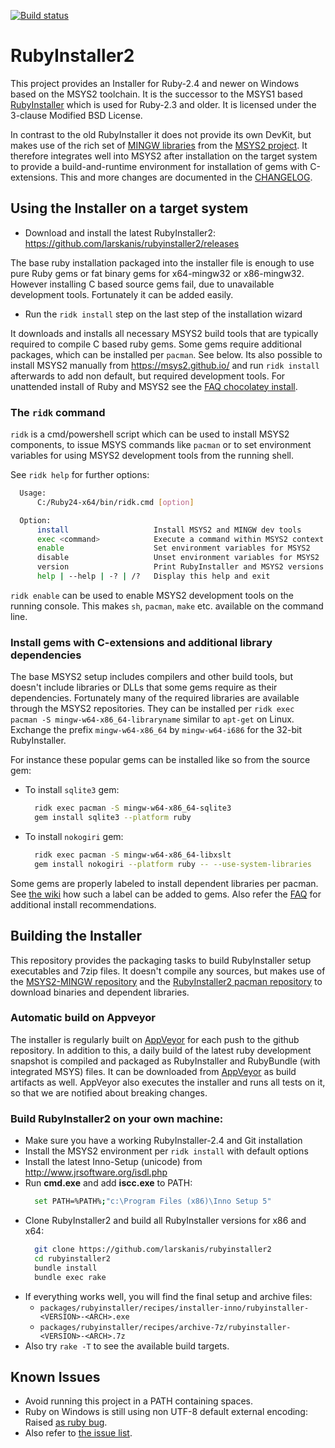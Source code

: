 [![Build status](https://ci.appveyor.com/api/projects/status/kq2b5dqv9ay132a2/branch/master?svg=true)](https://ci.appveyor.com/project/larskanis/rubyinstaller2-hbuor/branch/master)

# RubyInstaller2

This project provides an Installer for Ruby-2.4 and newer on Windows based on the MSYS2 toolchain.
It is the successor to the MSYS1 based [RubyInstaller](https://github.com/oneclick/rubyinstaller/) which is used for Ruby-2.3 and older.
It is licensed under the 3-clause Modified BSD License.

In contrast to the old RubyInstaller it does not provide its own DevKit, but makes use of the rich set of [MINGW libraries](https://github.com/Alexpux/MINGW-packages) from the [MSYS2 project](https://msys2.github.io/).
It therefore integrates well into MSYS2 after installation on the target system to provide a build-and-runtime environment for installation of gems with C-extensions.
This and more changes are documented in the [CHANGELOG](https://github.com/larskanis/rubyinstaller2/blob/master/CHANGELOG.md).

## Using the Installer on a target system

- Download and install the latest RubyInstaller2: https://github.com/larskanis/rubyinstaller2/releases

The base ruby installation packaged into the installer file is enough to use pure Ruby gems or fat binary gems for x64-mingw32 or x86-mingw32.
However installing C based source gems fail, due to unavailable development tools.
Fortunately it can be added easily.

- Run the `ridk install` step on the last step of the installation wizard

It downloads and installs all necessary MSYS2 build tools that are typically required to compile C based ruby gems.
Some gems require additional packages, which can be installed per `pacman`. See below.
Its also possible to install MSYS2 manually from https://msys2.github.io/ and run `ridk install` afterwards to add non default, but required development tools.
For unattended install of Ruby and MSYS2 see the [FAQ chocolatey install](https://github.com/oneclick/rubyinstaller2/wiki/FAQ#user-content-choco-install).

### The `ridk` command

`ridk` is a cmd/powershell script which can be used to install MSYS2 components, to issue MSYS commands like `pacman` or to set environment variables for using MSYS2 development tools from the running shell.

See `ridk help` for further options:

```sh
  Usage:
      C:/Ruby24-x64/bin/ridk.cmd [option]

  Option:
      install                   Install MSYS2 and MINGW dev tools
      exec <command>            Execute a command within MSYS2 context
      enable                    Set environment variables for MSYS2
      disable                   Unset environment variables for MSYS2
      version                   Print RubyInstaller and MSYS2 versions
      help | --help | -? | /?   Display this help and exit
```

`ridk enable` can be used to enable MSYS2 development tools on the running console.
This makes `sh`, `pacman`, `make` etc. available on the command line.

### Install gems with C-extensions and additional library dependencies

The base MSYS2 setup includes compilers and other build tools, but doesn't include libraries or DLLs that some gems require as their dependencies.
Fortunately many of the required libraries are available through the MSYS2 repositories.
They can be installed per `ridk exec pacman -S mingw-w64-x86_64-libraryname` similar to `apt-get` on Linux.
Exchange the prefix `mingw-w64-x86_64` by `mingw-w64-i686` for the 32-bit RubyInstaller.

For instance these popular gems can be installed like so from the source gem:

- To install `sqlite3` gem:
  ```sh
    ridk exec pacman -S mingw-w64-x86_64-sqlite3
    gem install sqlite3 --platform ruby
  ```
- To install `nokogiri` gem:
  ```sh
    ridk exec pacman -S mingw-w64-x86_64-libxslt
    gem install nokogiri --platform ruby -- --use-system-libraries
  ```

Some gems are properly labeled to install dependent libraries per pacman.
See [the wiki](https://github.com/oneclick/rubyinstaller2/wiki/For-gem-developers#msys2-library-dependency) how such a label can be added to gems.
Also refer the [FAQ](https://github.com/larskanis/rubyinstaller2/wiki/FAQ) for additional install recommendations.


## Building the Installer

This repository provides the packaging tasks to build RubyInstaller setup executables and 7zip files.
It doesn't compile any sources, but makes use of the [MSYS2-MINGW repository](https://github.com/Alexpux/MINGW-packages) and the [RubyInstaller2 pacman repository](https://github.com/oneclick/rubyinstaller2-packages) to download binaries and dependent libraries.

### Automatic build on Appveyor

The installer is regularly built on [AppVeyor](https://ci.appveyor.com/project/larskanis/rubyinstaller2-hbuor) for each push to the github repository.
In addition to this, a daily build of the latest ruby development snapshot is compiled and packaged as RubyInstaller and RubyBundle (with integrated MSYS) files.
It can be downloaded from [AppVeyor](https://ci.appveyor.com/project/larskanis/rubyinstaller2-hbuor) as build artifacts as well.
AppVeyor also executes the installer and runs all tests on it, so that we are notified about breaking changes.

### Build RubyInstaller2 on your own machine:

- Make sure you have a working RubyInstaller-2.4 and Git installation
- Install the MSYS2 environment per `ridk install` with default options
- Install the latest Inno-Setup (unicode) from http://www.jrsoftware.org/isdl.php
- Run **cmd.exe** and add **iscc.exe** to PATH:
  ```sh
    set PATH=%PATH%;"c:\Program Files (x86)\Inno Setup 5"
  ```
- Clone RubyInstaller2 and build all RubyInstaller versions for x86 and x64:
  ```sh
    git clone https://github.com/larskanis/rubyinstaller2
    cd rubyinstaller2
    bundle install
    bundle exec rake
  ```
- If everything works well, you will find the final setup and archive files: 
  * `packages/rubyinstaller/recipes/installer-inno/rubyinstaller-<VERSION>-<ARCH>.exe`
  * `packages/rubyinstaller/recipes/archive-7z/rubyinstaller-<VERSION>-<ARCH>.7z`
- Also try `rake -T` to see the available build targets.


## Known Issues

- Avoid running this project in a PATH containing spaces.
- Ruby on Windows is still using non UTF-8 default external encoding: Raised [as ruby bug](https://bugs.ruby-lang.org/issues/13488).
- Also refer to [the issue list](https://github.com/larskanis/rubyinstaller2/issues).
